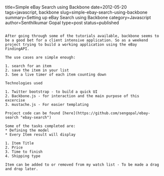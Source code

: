 title=Simple eBay Search using Backbone
date=2012-05-20
tags=javascript, backbone
slug=simple-ebay-search-using-backbone
summary=Setting up eBay Search using Backbone
category=Javascript
author=Senthilkumar Gopal
type=post
status=published
~~~~~~

After going through some of the tutorials available, backbone seems to be a good bet for a client intensive application. So as a weekend project trying to build a working application using the eBay FindingAPI.

The use cases are simple enough:

1. search for an item
2. save the item in your list
3. See a live timer of each item counting down

Technologies used

1. Twitter bootstrap - to build a quick UI
2. Backbone.js - for interaction and the main purpose of this excercise
3. mustache.js - For easier templating

Project code can be found [here](https://github.com/sengopal/ebay-search "ebay-search")

Some of the tasks completed are:
* Defining the model
* Every Item result will display

1. Item Title
2. Price
3. Time to finish
4. Shipping type

Item can be added to or removed from my watch list - To be made a drag and drop later.
